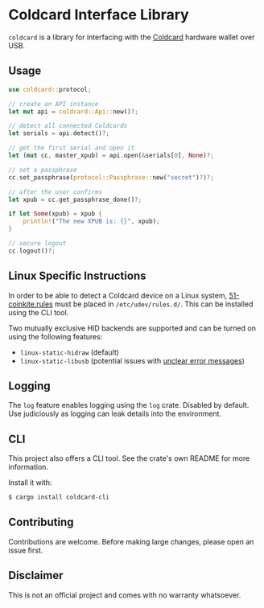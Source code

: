 # Coldcard Interface Library

`coldcard` is a library for interfacing with the [Coldcard](https://coldcard.com/) hardware wallet over USB.

## Usage

```rust
use coldcard::protocol;

// create an API instance
let mut api = coldcard::Api::new()?;

// detect all connected Coldcards
let serials = api.detect()?;

// get the first serial and open it
let (mut cc, master_xpub) = api.open(&serials[0], None)?;

// set a passphrase
cc.set_passphrase(protocol::Passphrase::new("secret")?)?;

// after the user confirms
let xpub = cc.get_passphrase_done()?;

if let Some(xpub) = xpub {
    println!("The new XPUB is: {}", xpub);
}

// secure logout
cc.logout()?;
```

## Linux Specific Instructions

In order to be able to detect a Coldcard device on a Linux system, [51-coinkite.rules](../51-coinkite.rules) must be placed in `/etc/udev/rules.d/`. This can be installed using the CLI tool.

Two mutually exclusive HID backends are supported and can be turned on using the following features:

* `linux-static-hidraw` (default)
* `linux-static-libusb` (potential issues with [unclear error messages](https://github.com/libusb/hidapi/blob/f2e2b5b4d4caa9942ad2cd594da00956b51f0ca6/libusb/hid.c#L1637))

## Logging

The `log` feature enables logging using the `log` crate. Disabled by default. Use judiciously as logging can leak details into the environment.

## CLI

This project also offers a CLI tool. See the crate's own README for more information.

Install it with:

```bash
$ cargo install coldcard-cli
```

## Contributing

Contributions are welcome. Before making large changes, please open an issue first.

## Disclaimer

This is not an official project and comes with no warranty whatsoever.
